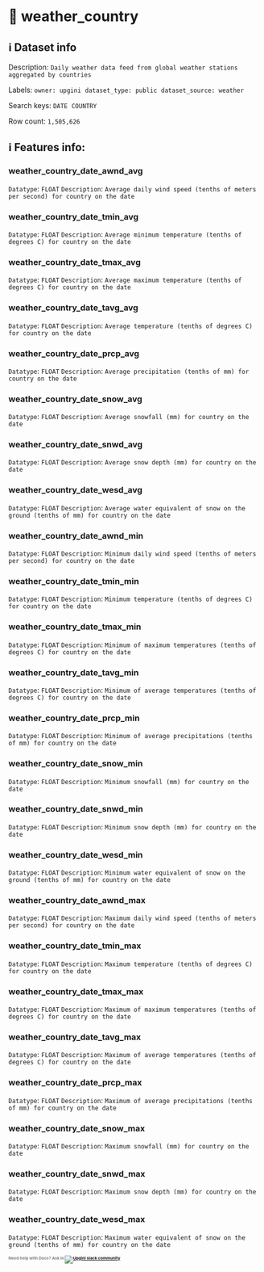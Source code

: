 # 📖 weather_country 
## ℹ️ Dataset info 
Description: `Daily weather data feed from global weather stations aggregated by countries` 

Labels: ` owner: upgini ` &nbsp;` dataset_type: public ` &nbsp;` dataset_source: weather ` &nbsp;

Search keys: 
` DATE ` &nbsp;` COUNTRY ` &nbsp;

Row count: `1,505,626` 

## ℹ️ Features info:

### weather_country_date_awnd_avg
`Datatype`: `FLOAT`
`Description`: `Average daily wind speed (tenths of meters per second) for country on the date`

### weather_country_date_tmin_avg
`Datatype`: `FLOAT`
`Description`: `Average minimum temperature (tenths of degrees C) for country on the date`

### weather_country_date_tmax_avg
`Datatype`: `FLOAT`
`Description`: `Average maximum temperature (tenths of degrees C) for country on the date`

### weather_country_date_tavg_avg
`Datatype`: `FLOAT`
`Description`: `Average temperature (tenths of degrees C) for country on the date`

### weather_country_date_prcp_avg
`Datatype`: `FLOAT`
`Description`: `Average precipitation (tenths of mm) for country on the date`

### weather_country_date_snow_avg
`Datatype`: `FLOAT`
`Description`: `Average snowfall (mm) for country on the date`

### weather_country_date_snwd_avg
`Datatype`: `FLOAT`
`Description`: `Average snow depth (mm) for country on the date`

### weather_country_date_wesd_avg
`Datatype`: `FLOAT`
`Description`: `Average water equivalent of snow on the ground (tenths of mm) for country on the date`

### weather_country_date_awnd_min
`Datatype`: `FLOAT`
`Description`: `Minimum daily wind speed (tenths of meters per second) for country on the date`

### weather_country_date_tmin_min
`Datatype`: `FLOAT`
`Description`: `Minimum temperature (tenths of degrees C) for country on the date`

### weather_country_date_tmax_min
`Datatype`: `FLOAT`
`Description`: `Minimum of maximum temperatures (tenths of degrees C) for country on the date`

### weather_country_date_tavg_min
`Datatype`: `FLOAT`
`Description`: `Minimum of average temperatures (tenths of degrees C) for country on the date`

### weather_country_date_prcp_min
`Datatype`: `FLOAT`
`Description`: `Minimum of average precipitations (tenths of mm) for country on the date`

### weather_country_date_snow_min
`Datatype`: `FLOAT`
`Description`: `Minimum snowfall (mm) for country on the date`

### weather_country_date_snwd_min
`Datatype`: `FLOAT`
`Description`: `Minimum snow depth (mm) for country on the date`

### weather_country_date_wesd_min
`Datatype`: `FLOAT`
`Description`: `Minimum water equivalent of snow on the ground (tenths of mm) for country on the date`

### weather_country_date_awnd_max
`Datatype`: `FLOAT`
`Description`: `Maximum daily wind speed (tenths of meters per second) for country on the date`

### weather_country_date_tmin_max
`Datatype`: `FLOAT`
`Description`: `Maximum temperature (tenths of degrees C) for country on the date`

### weather_country_date_tmax_max
`Datatype`: `FLOAT`
`Description`: `Maximum of maximum temperatures (tenths of degrees C) for country on the date`

### weather_country_date_tavg_max
`Datatype`: `FLOAT`
`Description`: `Maximum of average temperatures (tenths of degrees C) for country on the date`

### weather_country_date_prcp_max
`Datatype`: `FLOAT`
`Description`: `Maximum of average precipitations (tenths of mm) for country on the date`

### weather_country_date_snow_max
`Datatype`: `FLOAT`
`Description`: `Maximum snowfall (mm) for country on the date`

### weather_country_date_snwd_max
`Datatype`: `FLOAT`
`Description`: `Maximum snow depth (mm) for country on the date`

### weather_country_date_wesd_max
`Datatype`: `FLOAT`
`Description`: `Maximum water equivalent of snow on the ground (tenths of mm) for country on the date`



<span style="color:grey;font-weight:700;font-size:8px">
    Need help with Docs? Ask in
    <a href="https://4mlg.short.gy/join-upgini-community">
        <img alt="Upgini slack community" src="https://img.shields.io/badge/slack-@upgini-orange.svg?logo=slack">
    </a>
</span>